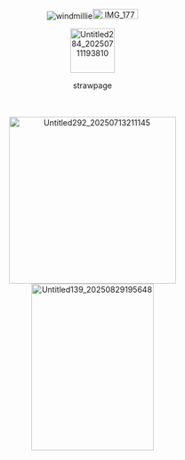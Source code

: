 <p align="center"> <img src="https://komarev.com/ghpvc/?username=windmillie&label=　　crunchy　　&color=E2AAD4&style=plastic" alt="windmillie" /><img width="82" height="18" alt="IMG_1779" src="https://github.com/user-attachments/assets/96d12d13-194e-4887-8ab6-704d32a396bc" />



<p align="center"> <img width="80" height="80" alt="Untitled284_20250711193810" src="https://github.com/user-attachments/assets/41c8292a-553b-4348-a900-eef776d55b75" />



<p align="center"> strawpage

　
<p align="center"> <img width="300" height="300" alt="Untitled292_20250713211145" src="https://github.com/user-attachments/assets/7832a91b-631e-4883-93fb-9a38632d164e" /> <img width="220" height="300" alt="Untitled139_20250829195648" src="https://github.com/user-attachments/assets/68a91313-65e7-4cee-ad2f-8fb8b905804c" />


